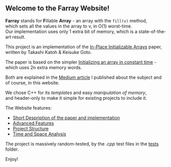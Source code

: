 ## Welcome to the Farray Website!
**Farray** stands for **F**illable **Array** - an array with the `fill(v)` method,<br />
which sets all the values in the array to v, in O(1) worst-time.<br />
Our implementation uses only 1 extra bit of memory, which is a state-of-the-art result.

This project is an implementation of the [In-Place Initializable Arrays](https://arxiv.org/abs/1709.08900) paper, written by Takashi Katoh & Keisuke Goto.

The paper is based on the simpler [Initializing an array in constant time](https://eli.thegreenplace.net/2008/08/23/initializing-an-array-in-constant-time) - which uses 2n extra memory words.

Both are explained in the [Medium article](https://link.medium.com/Q8YbkDJX2bb) I published about the subject and of course, in this website.

We chose C++ for its *templates* and easy *manipulation of memory*, <br />
and header-only to make it simple for existing projects to include it.

The Website features:
* [Short Despription of the paper and implementation](Short-Description.md)
* [Advanced Features](Advanced-Features.md)
* [Project Structure](Project-Structure.md)
* [Time and Space Analysis](Time-and-Space-Analysis.md)

The project is massively random-tested, by the _.cpp_ test files in the [tests](https://github.com/tomhea/farray/tree/master/tests) folder.

Enjoy!
